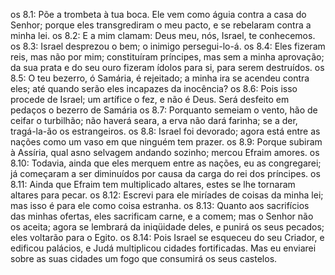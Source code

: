 os 8.1: Põe a trombeta à tua boca. Ele vem como águia contra a casa do Senhor; porque eles transgrediram o meu pacto, e se rebelaram contra a minha lei.
os 8.2: E a mim clamam: Deus meu, nós, Israel, te conhecemos.
os 8.3: Israel desprezou o bem; o inimigo persegui-lo-á.
os 8.4: Eles fizeram reis, mas não por mim; constituíram príncipes, mas sem a minha aprovação; da sua prata e do seu ouro fizeram ídolos para si, para serem destruídos.
os 8.5: O teu bezerro, ó Samária, é rejeitado; a minha ira se acendeu contra eles; até quando serão eles incapazes da inocência?
os 8.6: Pois isso procede de Israel; um artífice o fez, e não é Deus. Será desfeito em pedaços o bezerro de Samária
os 8.7: Porquanto semeiam o vento, hão de ceifar o turbilhão; não haverá seara, a erva não dará farinha; se a der, tragá-la-ão os estrangeiros.
os 8.8: Israel foi devorado; agora está entre as nações como um vaso em que ninguém tem prazer.
os 8.9: Porque subiram à Assíria, qual asno selvagem andando sozinho; mercou Efraim amores.
os 8.10: Todavia, ainda que eles merquem entre as nações, eu as congregarei; já começaram a ser diminuídos por causa da carga do rei dos príncipes.
os 8.11: Ainda que Efraim tem multiplicado altares, estes se lhe tornaram altares para pecar.
os 8.12: Escrevi para ele miríades de coisas da minha lei; mas isso é para ele como coisa estranha.
os 8.13: Quanto aos sacrifícios das minhas ofertas, eles sacrificam carne, e a comem; mas o Senhor não os aceita; agora se lembrará da iniqüidade deles, e punirá os seus pecados; eles voltarão para o Egito.
os 8.14: Pois Israel se esqueceu do seu Criador, e edificou palácios, e Judá multiplicou cidades fortificadas. Mas eu enviarei sobre as suas cidades um fogo que consumirá os seus castelos.
